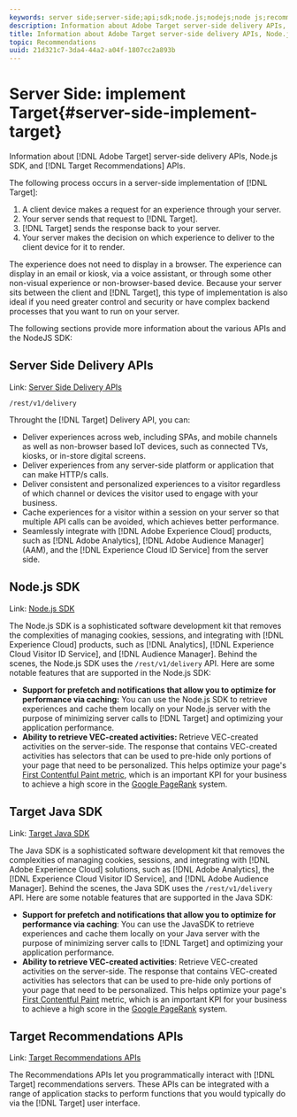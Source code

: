 ```yaml
---
keywords: server side;server-side;api;sdk;node.js;nodejs;node js;recommendations api;api:apis
description: Information about Adobe Target server-side delivery APIs, Node.js SDK, and Target Recommendations APIs.
title: Information about Adobe Target server-side delivery APIs, Node.js SDK, and Target Recommendations APIs.
topic: Recommendations
uuid: 21d321c7-3da4-44a2-a04f-1807cc2a893b
---
```


# Server Side: implement Target{#server-side-implement-target}

Information about [!DNL Adobe Target] server-side delivery APIs, Node.js SDK, and [!DNL Target Recommendations] APIs.

The following process occurs in a server-side implementation of [!DNL Target]:

1. A client device makes a request for an experience through your server.
1. Your server sends that request to [!DNL Target].
1. [!DNL Target] sends the response back to your server.
1. Your server makes the decision on which experience to deliver to the client device for it to render.

The experience does not need to display in a browser. The experience can display in an email or kiosk, via a voice assistant, or through some other non-visual experience or non-browser-based device. Because your server sits between the client and [!DNL Target], this type of implementation is also ideal if you need greater control and security or have complex backend processes that you want to run on your server.

The following sections provide more information about the various APIs and the NodeJS SDK:

## Server Side Delivery APIs

Link: [Server Side Delivery APIs](https://developers.adobetarget.com/api/delivery-api/)

`/rest/v1/delivery`

Throught the [!DNL Target] Delivery API, you can:

* Deliver experiences across web, including SPAs, and mobile channels as well as non-browser based IoT devices, such as connected TVs, kiosks, or in-store digital screens.
* Deliver experiences from any server-side platform or application that can make HTTP/s calls.
* Deliver consistent and personalized experiences to a visitor regardless of which channel or devices the visitor used to engage with your business.
* Cache experiences for a visitor within a session on your server so that multiple API calls can be avoided, which achieves better performance.
* Seamlessly integrate with [!DNL Adobe Experience Cloud] products, such as [!DNL Adobe Analytics], [!DNL Adobe Audience Manager] (AAM), and the [!DNL Experience Cloud ID Service] from the server side.

## Node.js SDK

Link: [Node.js SDK](https://github.com/adobe/target-nodejs-sdk)

The Node.js SDK is a sophisticated software development kit that removes the complexities of managing cookies, sessions, and integrating with [!DNL Experience Cloud] products, such as [!DNL Analytics], [!DNL Experience Cloud Visitor ID Service], and [!DNL Audience Manager]. Behind the scenes, the Node.js SDK uses the `/rest/v1/delivery` API. Here are some notable features that are supported in the Node.js SDK:

* **Support for prefetch and notifications that allow you to optimize for performance via caching:** You can use the Node.js SDK to retrieve experiences and cache them locally on your Node.js server with the purpose of minimizing server calls to [!DNL Target] and optimizing your application performance.
* **Ability to retrieve VEC-created activities:** Retrieve VEC-created activities on the server-side. The response that contains VEC-created activities has selectors that can be used to pre-hide only portions of your page that need to be personalized. This helps optimize your page's [First Contentful Paint metric](https://developers.google.com/web/fundamentals/performance/user-centric-performance-metrics.html), which is an important KPI for your business to achieve a high score in the [Google PageRank](https://en.wikipedia.org/wiki/PageRank) system.

## Target Java SDK

Link: [Target Java SDK](https://github.com/adobe/target-java-sdk)

The Java SDK is a sophisticated software development kit that removes the complexities of managing cookies, sessions, and integrating with [!DNL Adobe Experience Cloud] solutions, such as [!DNL Adobe Analytics], the [!DNL Experience Cloud Visitor ID Service], and [!DNL Adobe Audience Manager]. Behind the scenes, the Java SDK uses the `/rest/v1/delivery` API. Here are some notable features that are supported in the Java SDK:

* **Support for prefetch and notifications that allow you to optimize for performance via caching**: You can use the JavaSDK to retrieve experiences and cache them locally on your Java server with the purpose of minimizing server calls to [!DNL Target] and optimizing your application performance.
* **Ability to retrieve VEC-created activities**: Retrieve VEC-created activities on the server-side. The response that contains VEC-created activities has selectors that can be used to pre-hide only portions of your page that need to be personalized. This helps optimize your page's [First Contentful Paint](https://developers.google.com/web/fundamentals/performance/user-centric-performance-metrics.html) metric, which is an important KPI for your business to achieve a high score in the [Google PageRank](https://en.wikipedia.org/wiki/PageRank) system.

## Target Recommendations APIs

Link: [Target Recommendations APIs](https://developers.adobetarget.com/api/recommendations)

The Recommendations APIs let you programmatically interact with [!DNL Target] recommendations servers. These APIs can be integrated with a range of application stacks to perform functions that you would typically do via the [!DNL Target] user interface.
